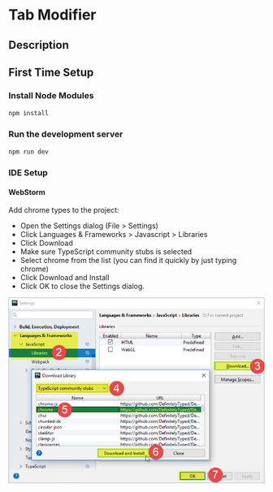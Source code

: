 # Tab Modifier

## Description

## First Time Setup

### Install Node Modules

```bash
npm install
```

### Run the development server

```bash
npm run dev
```

### IDE Setup

#### WebStorm

Add chrome types to the project:

* Open the Settings dialog (File > Settings)
* Click Languages & Frameworks > Javascript > Libraries
* Click Download
* Make sure TypeScript community stubs is selected
* Select chrome from the list (you can find it quickly by just typing chrome)
* Click Download and Install
* Click OK to close the Settings dialog.

![img.png](img.png)
